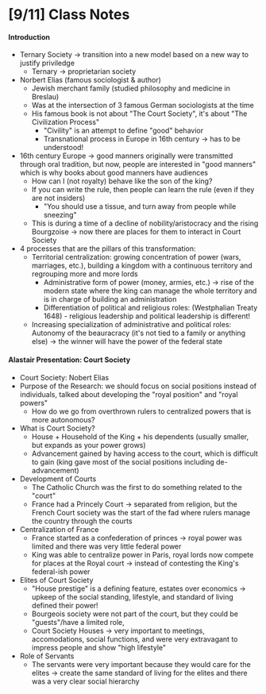 # [9/11] Class Notes

#### Introduction

- Ternary Society $\rightarrow$ transition into a new model based on a new way to justify priviledge
  - Ternary $\rightarrow$ proprietarian society
- Norbert Elias (famous sociologist & author)  
  - Jewish merchant family (studied philosophy and medicine in Breslau)
  - Was at the intersection of 3 famous German sociologists at the time
  - His famous book is not about "The Court Society", it's about "The Civilization Process"
    - "Civility" is an attempt to define "good" behavior
    - Transnational process in Europe in 16th century $\rightarrow$ has to be understood!
- 16th century Europe $\rightarrow$ good manners originally were transmitted through oral tradition, but now, people are interested in "good manners" which is why books about good manners have audiences
  - How can I (not royalty) behave like the son of the king? 
  - If you can write the rule, then people can learn the rule (even if they are not insiders)
    - "You should use a tissue, and turn away from people while sneezing"
  - This is during a time of a decline of nobility/aristocracy and the rising Bourgzoise $\rightarrow$ now there are places for them to interact in Court Society
- 4 processes that are the pillars of this transformation: 
  - Territorial centralization: growing concentration of power (wars, marriages, etc.), building a kingdom with a continuous territory and regrouping more and more lords
    - Administrative form of power (money, armies, etc.) $\rightarrow$ rise of the modern state where the king can manage the whole territory and is in charge of building an administration
    - Differentiation of political and religious roles: (Westphalian Treaty 1648) - religious leadership and political leadership is different! 
  - Increasing specialization of administrative and political roles: Autonomy of the beauracracy (it's not tied to a family or anything else) $\rightarrow$ the winner will have the power of the federal state

#### Alastair Presentation: Court Society

- Court Society: Nobert Elias
- Purpose of the Research: we should focus on social positions instead of individuals, talked about developing the "royal position" and "royal powers"
  - How do we go from overthrown rulers to centralized powers that is more autonomous?
- What is Court Society?
  - House + Household of the King + his dependents (usually smaller, but expands as your power grows)
  - Advancement gained by having access to the court, which is difficult to gain (king gave most of the social positions including de-advancement)
- Development of Courts
  - The Catholic Church was the first to do something related to the "court"
  - France had a Princely Court $\rightarrow$ separated from religion, but the French Court society was the start of the fad where rulers manage the country through the courts
- Centralization of France
  - France started as a confederation of princes $\rightarrow$ royal power was limited and there was very little federal power
  - King was able to centralize power in Paris, royal lords now compete for places at the Royal court $\rightarrow$ instead of contesting the King's federal-ish power
- Elites of Court Society
  - "House prestige" is a defining feature, estates over economics $\rightarrow$ upkeep of the social standing, lifestyle, and standard of living defined their power!
  - Bourgeois society were not part of the court, but they could be "guests"/have a limited role,
  - Court Society Houses $\rightarrow$ very important to meetings, accomodations, social functions, and were very extravagant to impress people and show "high lifestyle"
- Role of Servants
  - The servants were very important because they would care for the elites $\rightarrow$ create the same standard of living for the elites and there was a very clear social hierarchy
